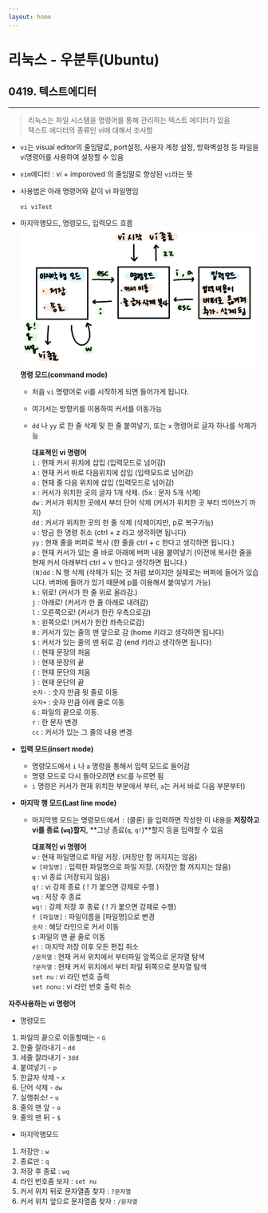 ```yaml
---
layout: home
---
```


# __리눅스 - 우분투(Ubuntu)__
## __0419. 텍스트에디터__ 
<hr/>

> 리눅스는 파일 시스템을 명령어를 통해 관리하는 텍스트 에디터가 있음   
> 텍스트 에디터의 종류인 vi에 대해서 조사함   

- `vi`는 visual editor의 줄임말로, port설정, 사용자 계정 설정, 방화벽설정 등 파일을 vi명령어를 사용하여 설정할 수 있음
- `vim`에디터 : vi + imporoved 의 줄임말로 향상된 `vi`라는 뜻
- 사용법은 아래 명령어와 같이 vi 파일명임
    ```linux
    vi viTest
    ```
    
- 마지막행모드, 명령모드, 입력모드 흐름
![VI](./images/VI.JPG)
**명령 모드(command mode)**
    - 처음 `vi` 명령어로 vi를 시작하게 되면 들어가게 됩니다. 
    - 여기서는 방향키를 이용하여 커서를 이동가능
    - `dd` 나 `yy` 로 한 줄 삭제 및 한 줄 붙여넣기, 또는 `x` 명령어로 글자 하나를 삭제가능

        **대표젹인 vi 명령어**   
        `i` : 현재 커서 위치에 삽입 (입력모드로 넘어감)   
        `a` : 현재 커서 바로 다음위치에 삽입 (입력모드로 넘어감)   
        `o` : 현재 줄 다음 위치에 삽입 (입력모드로 넘어감)  
        `x` : 커서가 위치한 곳의 글자 1개 삭제. (5x : 문자 5개 삭제)   
        `dw` : 커서가 위치한 곳에서 부터 단어 삭제 (커서가 위치한 곳 부터 띄어쓰기   까지)   
        `dd` : 커서가 위치한 곳의 한 줄 삭제 (삭제이지만, p로 복구가능)  
        `u` : 방금 한 명령 취소 (ctrl + z 라고 생각하면 됩니다)   
        `yy` : 현재 줄을 버퍼로 복사 (한 줄을 ctrl + c 한다고 생각하면 됩니다.)   
        `p` : 현재 커서가 있는 줄 바로 아래에 버퍼 내용 붙여넣기 (이전에 복사한 줄을 현재 커서 아래부터 ctrl + v 한다고 생각하면 됩니다.)   
        `(N)dd` : N 행 삭제 (삭제가 되는 것 처럼 보이지만 실제로는 버퍼에 들어가 있습니다. 버퍼에 들어가 있기 때문에 p를 이용해서 붙여넣기 가능)   
        `k` : 위로! (커서가 한 줄 위로 올라감.)   
        `j` : 아래로! (커서가 한 줄 아래로 내려감)   
        `l` : 오른쪽으로! (커서가 한칸 우측으로감)   
        `h` : 왼쪽으로! (커서가 한칸 좌측으로감)   
        `0` : 커서가 있는 줄의 맨 앞으로 감 (home 키라고 생각하면 됩니다)   
        `$` : 커서가 있는 줄의 맨 뒤로 감 (end 키라고 생각하면 됩니다)   
        `(` : 현재 문장의 처음   
        `)` : 현재 문장의 끝   
        `{` : 현재 문단의 처음   
        `}` : 현재 문단의 끝   
        `숫자-` : 숫자 만큼 윗 줄로 이동   
        `숫자+` : 숫자 만큼 아래 줄로 이동   
        `G` : 파일의 끝으로 이동.   
        `r` : 한 문자 변경    
        `cc` : 커서가 있는 그 줄의 내용 변경   
- **입력 모드(insert mode)**
    - 명령모드에서 `i` 나 `a` 명령을 통해서 입력 모드로 들어감
    - 명령 모드로 다시 돌아오려면 `ESC`를 누르면 됨
    - `i` 명령은 커서가 현재 위치한 부분에서 부터, `a`는 커서 바로 다음 부분부터)

- **마지막 행 모드(Last line mode)**
    - 마지막행 모드는 명령모드에서 `:` (콜론) 을 입력하면 작성한 이 내용을 **저장하고 vi를 종료 (`wq`)할지**, **그냥 종료(`q`, `q!`)**할지 등을 입력할 수 있음

        **대표젹인 vi 명령어**   
        `w` : 현재 파일명으로 파일 저장. (저장만 함 꺼지지는 않음)    
        `w [파일명]` : 입력한 파일명으로 파일 저장. (저장만 함 꺼지지는 않음)   
        `q` : vi 종료 (저장되지 않음)    
        `q!` : vi 강제 종료 ( ! 가 붙으면 강제로 수행 )   
        `wq` : 저장 후 종료    
        `wq!` : 강제 저장 후 종료 ( ! 가 붙으면 강제로 수행)    
        `f [파일명]` : 파일이름을 [파일명]으로 변경   
        `숫자` : 해당 라인으로 커서 이동   
        `$` :파일의 맨 끝 줄로 이동   
        `e!` : 마지막 저장 이후 모든 편집 취소    
        `/문자열` : 현재 커서 위치에서 부터파일 앞쪽으로 문자열 탐색   
        `?문자열` : 현재 커서 위치에서 부터 파일 뒤쪽으로 문자열 탐색    
        `set nu` : vi 라인 번호 출력   
        `set nonu` : vi 라인 번호 출력 취소    



**자주사용하는 vi 명령어**
- 명령모드
1. 파일의 끝으로 이동할때는 - `G`
2. 한줄 잘라내기 - `dd`
3. 세줄 잘라내기 - `3dd`
4. 붙여넣기 - `p`
5. 한글자 삭제 - `x`
6. 단어 삭제 - `dw`
7. 실행취소! - `u`
8. 줄의 맨 앞 - `o`
9. 줄의 맨 뒤 - `$`   
- 마지막행모드
1. 저장만 : `w`
2. 종료만 : `q`
3. 저장 후 종료 : `wq`
4. 라인 번호좀 보자 : `set nu`
5. 커서 위치 뒤로 문자열좀 찾자 : `?문자열`
6. 커서 위치 앞으로 문자열좀 찾자 : `/문자열`